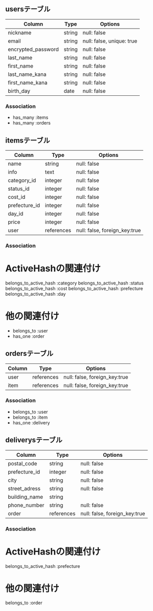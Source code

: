 <!--ユーザー-->
## usersテーブル

| Column             | Type                | Options                        |
|--------------------|---------------------|--------------------------------|
| nickname           | string              | null: false                    |
| email              | string              | null: false, unique: true      |
| encrypted_password | string              | null: false                    |
| last_name          | string              | null: false                    |
| first_name          | string              | null: false                    |
| last_name_kana     | string              | null: false                    |
| first_name_kana     | string              | null: false                    |
| birth_day          | date                | null: false                    |


### Association
- has_many :items
- has_many :orders

<!--商品情報-->
## itemsテーブル
<!--商品の状態, 配送料の負担, 発送元の地域,発送までの日数,カテゴリーのカラムはActiveHashを使用します-->

| Column             | Type                | Options                        |
|--------------------|---------------------|--------------------------------|
| name               | string              | null: false                    |
| info               | text                | null: false                    |
| category_id        | integer             | null: false                    |
| status_id          | integer             | null: false                    |
| cost_id            | integer             | null: false                    |
| prefecture_id      | integer             | null: false                    |
| day_id             | integer             | null: false                    |
| price              | integer             | null: false                    |
| user               | references          | null: false, foreign_key:true  |

### Association

  # ActiveHashの関連付け
  belongs_to_active_hash :category
  belongs_to_active_hash :status
  belongs_to_active_hash :cost
  belongs_to_active_hash :prefecture
  belongs_to_active_hash :day

  # 他の関連付け
- belongs_to :user
- has_one    :order

<!--購入記録-->
## ordersテーブル

| Column             | Type                | Options                        |
|--------------------|---------------------|--------------------------------|
| user               | references          | null: false, foreign_key:true  |
| item               | references          | null: false, foreign_key:true  |

### Association
- belongs_to :user
- belongs_to :item
- has_one    :delivery

<!--発送先情報-->
## deliverysテーブル

| Column             | Type                | Options                        |
|--------------------|---------------------|--------------------------------|
| postal_code        | string              | null: false                    |
| prefecture_id      | integer             | null: false                    |
| city               | string              | null: false                    |
| street_adress      | string              | null: false                    |
| building_name      | string              |                                |
| phone_number       | string              | null: false                    |
| order              | references          | null: false, foreign_key:true  |

### Association

  # ActiveHashの関連付け
  belongs_to_active_hash :prefecture

  # 他の関連付け
  belongs_to :order
